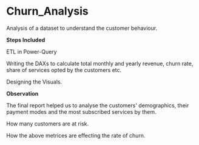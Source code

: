 # Churn_Analysis
Analysis of a dataset to understand the customer behaviour.

**Steps Included**

ETL in Power-Query

Writing the DAXs to calculate total monthly and yearly revenue, churn rate, share of services opted by the customers etc.

Designing the Visuals.

**Observation**

The final report helped us to analyse the customers' demographics, their payment modes and the most subscribed services by them.

How many customers are at risk.

How the above metrices are effecting the rate of churn.
